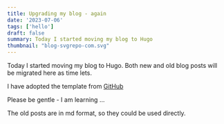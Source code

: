 ```yaml
---
title: Upgrading my blog - again
date: '2023-07-06'
tags: ['hello']
draft: false
summary: Today I started moving my blog to Hugo
thumbnail: "blog-svgrepo-com.svg"
---
```


Today I started moving my blog to Hugo. Both new and old blog posts will be migrated here as time lets.

I have adopted the template from [GitHub](https://themes.gohugo.io/themes/hugo-clarity/)

Please be gentle - I am learning ...

The old posts are in md format, so they could be used directly.